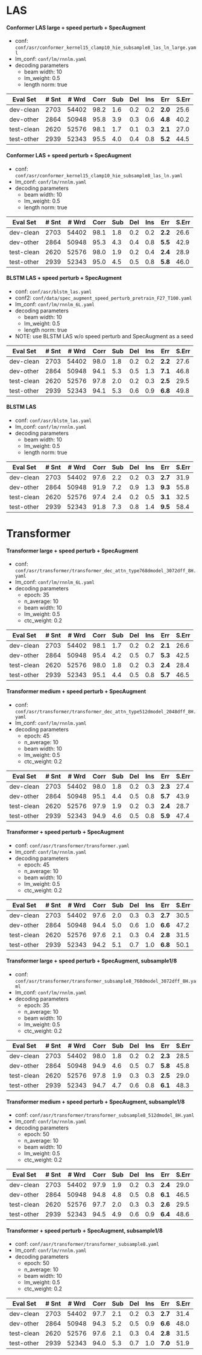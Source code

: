 # LAS
#### Conformer LAS large + speed perturb + SpecAugment
- conf: `conf/asr/conformer_kernel15_clamp10_hie_subsample8_las_ln_large.yaml`
- lm_conf: `conf/lm/rnnlm.yaml`
- decoding parameters
  - beam width: 10
  - lm_weight: 0.5
  - length norm: true

| Eval Set | # Snt | # Wrd | Corr | Sub | Del | Ins | Err | S.Err |
| -------- | ----- | ----- | ---- | --- | --- | --- | --- | ----- |
|dev-clean|2703|54402|98.2|1.6|0.2|0.2|**2.0**|25.6|
|dev-other|2864|50948|95.8|3.9|0.3|0.6|**4.8**|40.2|
|test-clean|2620|52576|98.1|1.7|0.1|0.3|**2.1**|27.0|
|test-other|2939|52343|95.5|4.0|0.4|0.8|**5.2**|44.5|


#### Conformer LAS + speed perturb + SpecAugment
- conf: `conf/asr/conformer_kernel15_clamp10_hie_subsample8_las_ln.yaml`
- lm_conf: `conf/lm/rnnlm.yaml`
- decoding parameters
  - beam width: 10
  - lm_weight: 0.5
  - length norm: true

| Eval Set | # Snt | # Wrd | Corr | Sub | Del | Ins | Err | S.Err |
| -------- | ----- | ----- | ---- | --- | --- | --- | --- | ----- |
|dev-clean|2703|54402|98.1|1.8|0.2|0.2|**2.2**|26.6|
|dev-other|2864|50948|95.3|4.3|0.4|0.8|**5.5**|42.9|
|test-clean|2620|52576|98.0|1.9|0.2|0.4|**2.4**|28.9|
|test-other|2939|52343|95.0|4.5|0.5|0.8|**5.8**|46.0|


#### BLSTM LAS + speed perturb + SpecAugment
- conf: `conf/asr/blstm_las.yaml`
- conf2: `conf/data/spec_augment_speed_perturb_pretrain_F27_T100.yaml`
- lm_conf: `conf/lm/rnnlm_6L.yaml`
- decoding parameters
  - beam width: 10
  - lm_weight: 0.5
  - length norm: true
- NOTE: use BLSTM LAS w/o speed perturb and SpecAugment as a seed

| Eval Set | # Snt | # Wrd | Corr | Sub | Del | Ins | Err | S.Err |
| -------- | ----- | ----- | ---- | --- | --- | --- | --- | ----- |
|dev-clean|2703|54402|98.0|1.8|0.2|0.2|**2.2**|27.6|
|dev-other|2864|50948|94.1|5.3|0.5|1.3|**7.1**|46.8|
|test-clean|2620|52576|97.8|2.0|0.2|0.3|**2.5**|29.5|
|test-other|2939|52343|94.1|5.3|0.6|0.9|**6.8**|49.8|


#### BLSTM LAS
- conf: `conf/asr/blstm_las.yaml`
- lm_conf: `conf/lm/rnnlm.yaml`
- decoding parameters
  - beam width: 10
  - lm_weight: 0.5
  - length norm: true

| Eval Set | # Snt | # Wrd | Corr | Sub | Del | Ins | Err | S.Err |
| -------- | ----- | ----- | ---- | --- | --- | --- | --- | ----- |
|dev-clean|2703|54402|97.6|2.2|0.2|0.3|**2.7**|31.9|
|dev-other|2864|50948|91.9|7.2|0.9|1.3|**9.3**|55.8|
|test-clean|2620|52576|97.4|2.4|0.2|0.5|**3.1**|32.5|
|test-other|2939|52343|91.8|7.3|0.8|1.4|**9.5**|58.4|


# Transformer
#### Transformer large + speed perturb + SpecAugment
- conf: `conf/asr/transformer/transformer_dec_attn_type768dmodel_3072dff_8H.yaml`
- lm_conf: `conf/lm/rnnlm_6L.yaml`
- decoding parameters
  - epoch: 35
  - n_average: 10
  - beam width: 10
  - lm_weight: 0.5
  - ctc_weight: 0.2

| Eval Set | # Snt | # Wrd | Corr | Sub | Del | Ins | Err | S.Err |
| -------- | ----- | ----- | ---- | --- | --- | --- | --- | ----- |
|dev-clean|2703|54402|98.1|1.7|0.2|0.2|**2.1**|26.6|
|dev-other|2864|50948|95.4|4.2|0.5|0.7|**5.3**|42.5|
|test-clean|2620|52576|98.0|1.8|0.2|0.3|**2.4**|28.4|
|test-other|2939|52343|95.1|4.4|0.5|0.8|**5.7**|46.5|


#### Transformer medium + speed perturb + SpecAugment
- conf: `conf/asr/transformer/transformer_dec_attn_type512dmodel_2048dff_8H.yaml`
- lm_conf: `conf/lm/rnnlm.yaml`
- decoding parameters
  - epoch: 45
  - n_average: 10
  - beam width: 10
  - lm_weight: 0.5
  - ctc_weight: 0.2

| Eval Set | # Snt | # Wrd | Corr | Sub | Del | Ins | Err | S.Err |
| -------- | ----- | ----- | ---- | --- | --- | --- | --- | ----- |
|dev-clean|2703|54402|98.0|1.8|0.2|0.3|**2.3**|27.4|
|dev-other|2864|50948|95.1|4.4|0.5|0.8|**5.7**|43.9|
|test-clean|2620|52576|97.9|1.9|0.2|0.3|**2.4**|28.7|
|test-other|2939|52343|94.9|4.6|0.5|0.8|**5.9**|47.4|


#### Transformer + speed perturb + SpecAugment
- conf: `conf/asr/transformer/transformer.yaml`
- lm_conf: `conf/lm/rnnlm.yaml`
- decoding parameters
  - epoch: 45
  - n_average: 10
  - beam width: 10
  - lm_weight: 0.5
  - ctc_weight: 0.2

| Eval Set | # Snt | # Wrd | Corr | Sub | Del | Ins | Err | S.Err |
| -------- | ----- | ----- | ---- | --- | --- | --- | --- | ----- |
|dev-clean|2703|54402|97.6|2.0|0.3|0.3|**2.7**|30.5|
|dev-other|2864|50948|94.4|5.0|0.6|1.0|**6.6**|47.2|
|test-clean|2620|52576|97.6|2.1|0.3|0.4|**2.8**|31.5|
|test-other|2939|52343|94.2|5.1|0.7|1.0|**6.8**|50.1|


#### Transformer large + speed perturb + SpecAugment, subsample1/8
- conf: `conf/asr/transformer/transformer_subsample8_768dmodel_3072dff_8H.yaml`
- lm_conf: `conf/lm/rnnlm.yaml`
- decoding parameters
  - epoch: 35
  - n_average: 10
  - beam width: 10
  - lm_weight: 0.5
  - ctc_weight: 0.2

| Eval Set | # Snt | # Wrd | Corr | Sub | Del | Ins | Err | S.Err |
| -------- | ----- | ----- | ---- | --- | --- | --- | --- | ----- |
|dev-clean|2703|54402|98.0|1.8|0.2|0.2|**2.3**|28.5|
|dev-other|2864|50948|94.9|4.6|0.5|0.7|**5.8**|45.8|
|test-clean|2620|52576|97.8|1.9|0.3|0.3|**2.5**|29.0|
|test-other|2939|52343|94.7|4.7|0.6|0.8|**6.1**|48.3|


#### Transformer medium + speed perturb + SpecAugment, subsample1/8
- conf: `conf/asr/transformer/transformer_subsample8_512dmodel_8H.yaml`
- lm_conf: `conf/lm/rnnlm.yaml`
- decoding parameters
  - epoch: 50
  - n_average: 10
  - beam width: 10
  - lm_weight: 0.5
  - ctc_weight: 0.2

| Eval Set | # Snt | # Wrd | Corr | Sub | Del | Ins | Err | S.Err |
| -------- | ----- | ----- | ---- | --- | --- | --- | --- | ----- |
|dev-clean|2703|54402|97.9|1.9|0.2|0.3|**2.4**|29.0|
|dev-other|2864|50948|94.8|4.8|0.5|0.8|**6.1**|46.5|
|test-clean|2620|52576|97.7|2.0|0.3|0.3|**2.6**|29.5|
|test-other|2939|52343|94.5|4.9|0.6|0.9|**6.4**|48.6|


#### Transformer + speed perturb + SpecAugment, subsample1/8
- conf: `conf/asr/transformer/transformer_subsample8.yaml`
- lm_conf: `conf/lm/rnnlm.yaml`
- decoding parameters
  - epoch: 50
  - n_average: 10
  - beam width: 10
  - lm_weight: 0.5
  - ctc_weight: 0.2

| Eval Set | # Snt | # Wrd | Corr | Sub | Del | Ins | Err | S.Err |
| -------- | ----- | ----- | ---- | --- | --- | --- | --- | ----- |
|dev-clean|2703|54402|97.7|2.1|0.2|0.3|**2.7**|31.4|
|dev-other|2864|50948|94.3|5.2|0.5|0.9|**6.6**|48.0|
|test-clean|2620|52576|97.6|2.1|0.3|0.4|**2.8**|31.5|
|test-other|2939|52343|94.0|5.3|0.7|1.0|**7.0**|51.9|
